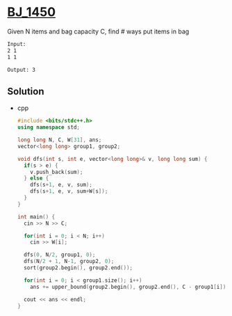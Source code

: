# [BJ_1450](https://acmicpc.net/problem/1450)

Given N items and bag capacity C, find # ways put items in bag

```txt
Input:
2 1
1 1

Output: 3
```

## Solution

* cpp

  ```cpp
  #include <bits/stdc++.h>
  using namespace std;

  long long N, C, W[31], ans;
  vector<long long> group1, group2;

  void dfs(int s, int e, vector<long long>& v, long long sum) {
    if(s > e) {
      v.push_back(sum);
    } else {
      dfs(s+1, e, v, sum);
      dfs(s+1, e, v, sum+W[s]);
    }
  }

  int main() {
    cin >> N >> C;

    for(int i = 0; i < N; i++)
      cin >> W[i];

    dfs(0, N/2, group1, 0);
    dfs(N/2 + 1, N-1, group2, 0);
    sort(group2.begin(), group2.end());

    for(int i = 0; i < group1.size(); i++)
      ans += upper_bound(group2.begin(), group2.end(), C - group1[i]) - group2.begin();

    cout << ans << endl;
  }
  ```
